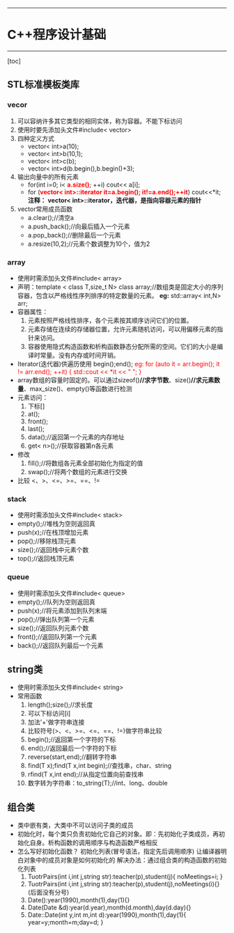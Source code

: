 
---
# C++程序设计基础
---
[toc]

## STL标准模板类库

### vecor
 
1. 可以容纳许多其它类型的相同实体，称为容器。不能下标访问
2. 使用时要先添加头文件#include< vector>
3. 四种定义方式
   * vector< int>a(10);
   * vector< int>b(10,1);
   * vector< int>c(b);
   * vector< int>d(b.begin(),b.begin()+3);
4. 输出向量中的所有元素
   * for(int i=0; i< **<span style="color:red">a.size()</span>**; ++i)
  	  cout<< a[i];
   * for (**<span style="color:red">vector< int>::iterator it=a.begin();        it!=a.end();++it</span>**)
      cout<<*it;
    **注释：
         vector< int>::iterator，迭代器，是指向容器元素的指针**
5. vector常用成员函数
   * a.clear();//清空a
   * a.push_back();//向最后插入一个元素
   * a.pop_back();//删除最后一个元素
   * a.resize(10,2);//元素个数调整为10个，值为2

### array
   * 使用时需添加头文件#include< array>
   * 声明：template < class T,size_t N> class array;//数组类是固定大小的序列容器，包含以严格线性序列排序的特定数量的元素。
     **eg:** std::array< int,N> arr;
   * 容器属性：
     1. 元素按照严格线性排序，各个元素按其顺序访问它们的位置。
     2. 元素存储在连续的存储器位置，允许元素随机访问，可以用偏移元素的指针来访问。
     3. 容器使用隐式构造函数和析构函数静态分配所需的空间。它们的大小是编译时常量。没有内存或时间开销。
   * Iterator(迭代器)供遍历使用
     begin();end();
    <span style="color:red">eg:
     for (auto it = arr.begin(); it != arr.end(); ++it) {
        std::cout << *it << " ";
    }</span>
   * array数组的容量时固定的。可以通过sizeof()**//求字节数**、size()**//求元素数量**、max_size()、empty()等函数进行检测
   * 元素访问：
     1. 下标[]
     2. at();
     3. front();
     4. last();
     5. data();//返回第一个元素的内存地址
     6. get< n>();//获取容器第n各元素
   * 修改
     1. fill();//将数组各元素全部初始化为指定的值
     2. swap();//将两个数组的元素进行交换
   * 比较
    <、>、<=、>=、==、!=

### stack
   * 使用时需添加头文件#include< stack>
   * empty();//堆栈为空则返回真
   * push(x);//在栈顶增加元素
   * pop();//移除栈顶元素
   * size();//返回栈中元素个数
   * top();//返回栈顶元素
  
### queue
   * 使用时需添加头文件#include< queue>
   * empty();//队列为空则返回真
   * push(x);//将元素添加到队列末端   
   * pop();//弹出队列第一个元素
   * size();//返回队列元素个数
   * front();//返回队列第一个元素
   * back();//返回队列最后一个元素

## string类
   * 使用时需添加头文件#include< string>
   * 常用函数
     1. length();size();//求长度
     2. 可以下标访问[i]
     3. 加法'+'做字符串连接
     4. 比较符号(>、<、>=、<=、==、!=)做字符串比较
     5. begin();//返回第一个字符的下标
     6. end();//返回最后一个字符的下标
     7. reverse(start,end);//翻转字符串
     8. find(T x);find(T x,int begin);//查找串，char、string
     9. rfind(T x,int end);//从指定位置向前查找串
     10. 数字转为字符串：to_string(T);//int、long、double

## 组合类
   * 类中嵌有类，大类中不可以访问子类的成员
   * 初始化时，每个类只负责初始化它自己的对象。即：先初始化子类成员，再初始化自身。析构函数的调用顺序与构造函数严格相反
   * 怎么写好初始化函数？
     初始化列表(冒号语法，指定先后调用顺序)
     让编译器明白对象中的成员对象是如何初始化的
     解决办法：通过组合类的构造函数的初始化列表
     1. TuotrPairs(int i,int j,string str):teacher(p),student(j){
        noMeetings=i;
        }
     2. TuotrPairs(int i,int j,string str):teacher(p),student(j),noMeetings(i){}(后面没有分号)
     3. Date():year(1990),month(1),day(1){}
     4. Date(Date &d):year(d.year),month(d.month),day(d.day){}
     5. Date::Date(int y,int m,int d):year(1990),month(1),day(1){
        year=y;month=m;day=d;
        }

